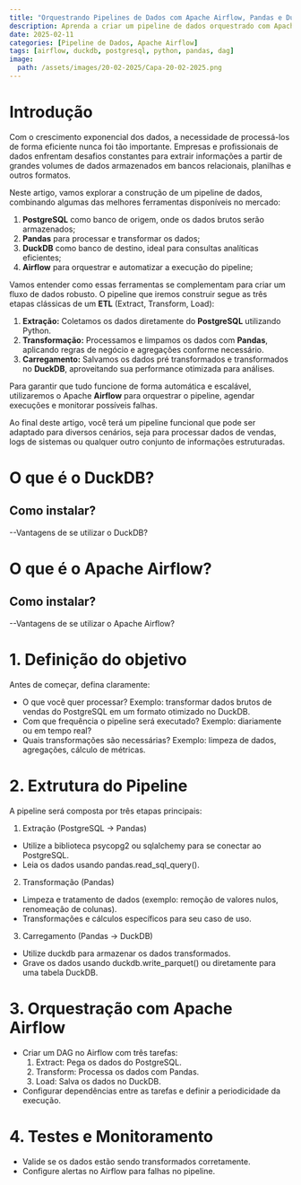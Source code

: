```yaml
---
title: "Orquestrando Pipelines de Dados com Apache Airflow, Pandas e DuckDB"
description: Aprenda a criar um pipeline de dados orquestrado com Apache Airflow, utilizando PostgreSQL como origem, Pandas para transformação e DuckDB como destino.
date: 2025-02-11
categories: [Pipeline de Dados, Apache Airflow]
tags: [airflow, duckdb, postgresql, python, pandas, dag]
image: 
  path: /assets/images/20-02-2025/Capa-20-02-2025.png
---
```


# Introdução

Com o crescimento exponencial dos dados, a necessidade de processá-los de forma eficiente nunca foi tão importante. Empresas e profissionais de dados enfrentam desafios constantes para extrair informações a partir de grandes volumes de dados armazenados em bancos relacionais, planilhas e outros formatos.

Neste artigo, vamos explorar a construção de um pipeline de dados, combinando algumas das melhores ferramentas disponíveis no mercado:
1. **PostgreSQL** como banco de origem, onde os dados brutos serão armazenados;
2. **Pandas** para processar e transformar os dados;
3. **DuckDB** como banco de destino, ideal para consultas analíticas eficientes;
4. **Airflow** para orquestrar e automatizar a execução do pipeline;

Vamos entender como essas ferramentas se complementam para criar um fluxo de dados robusto. O pipeline que iremos construir segue as três etapas clássicas de um **ETL** (Extract, Transform, Load):

1. **Extração:** Coletamos os dados diretamente do **PostgreSQL** utilizando Python.
2. **Transformação:** Processamos e limpamos os dados com **Pandas**, aplicando regras de negócio e agregações conforme necessário.
3. **Carregamento:** Salvamos os dados pré transformados e transformados no **DuckDB**, aproveitando sua performance otimizada para análises.

Para garantir que tudo funcione de forma automática e escalável, utilizaremos o Apache **Airflow** para orquestrar o pipeline, agendar execuções e monitorar possíveis falhas.

Ao final deste artigo, você terá um pipeline funcional que pode ser adaptado para diversos cenários, seja para processar dados de vendas, logs de sistemas ou qualquer outro conjunto de informações estruturadas.

# O que é o DuckDB?

## Como instalar?

--Vantagens de se utilizar o DuckDB?

# O que é o Apache Airflow?

## Como instalar?

--Vantagens de se utilizar o Apache Airflow?

# 1. Definição do objetivo

Antes de começar, defina claramente:

* O que você quer processar? Exemplo: transformar dados brutos de vendas do PostgreSQL em um formato otimizado no DuckDB.
* Com que frequência o pipeline será executado? Exemplo: diariamente ou em tempo real?
* Quais transformações são necessárias? Exemplo: limpeza de dados, agregações, cálculo de métricas.

# 2. Extrutura do Pipeline

A pipeline será composta por três etapas principais:

1. Extração (PostgreSQL → Pandas)
* Utilize a biblioteca psycopg2 ou sqlalchemy para se conectar ao PostgreSQL.
* Leia os dados usando pandas.read_sql_query().
2. Transformação (Pandas)
* Limpeza e tratamento de dados (exemplo: remoção de valores nulos, renomeação de colunas).
* Transformações e cálculos específicos para seu caso de uso.
3. Carregamento (Pandas → DuckDB)
* Utilize duckdb para armazenar os dados transformados.
* Grave os dados usando duckdb.write_parquet() ou diretamente para uma tabela DuckDB.

# 3. Orquestração com Apache Airflow

* Criar um DAG no Airflow com três tarefas:
  1. Extract: Pega os dados do PostgreSQL.
  2. Transform: Processa os dados com Pandas.
  3. Load: Salva os dados no DuckDB.
* Configurar dependências entre as tarefas e definir a periodicidade da execução.

# 4. Testes e Monitoramento
* Valide se os dados estão sendo transformados corretamente.
* Configure alertas no Airflow para falhas no pipeline.

